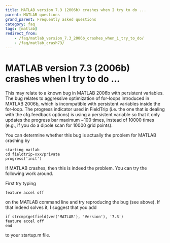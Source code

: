 ```yaml
---
title: MATLAB version 7.3 (2006b) crashes when I try to do ...
parent: MATLAB questions
grand_parent: Frequently asked questions
category: faq
tags: [matlab]
redirect_from:
    - /faq/matlab_version_7.3_2006b_crashes_when_i_try_to_do/
    - /faq/matlab_crash73/
---
```


# MATLAB version 7.3 (2006b) crashes when I try to do ...

This may relate to a known bug in MATLAB 2006b with persistent variables. The bug relates to aggressive optimization of for-loops introduced in MATLAB 2006b, which is incompatible with persistent variables inside the for-loop. The progress indicator used in FieldTrip (i.e. the one that is dealing with the cfg.feedback options) is using a persistent variable so that it only updates the progress bar maximum ~100 times, instead of 10000 times (e.g., if you do a dipole scan for 10000 grid points).

You can determine whether this bug is actually the problem for MATLAB crashing by

    starting matlab
    cd fieldtrip-xxx/private
    progress('init')

If MATLAB crashes, then this is indeed the problem. You can try the following work around.

First try typing

    feature accel off

on the MATLAB command line and try reproducing the bug (see above). If that indeed solves it, I suggest that you add

    if strcmp(getfield(ver('MATLAB'), 'Version'), '7.3')
    feature accel off
    end

to your startup.m file.
